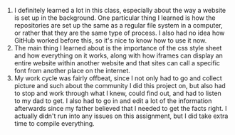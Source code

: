 1. I definitely learned a lot in this class, especially about the way a website is set up in the background. One particular thing I learned is how the repositories are set up the same as a regular file system in a computer, or rather that they are the same type of process. I also had no idea how GitHub worked before this, so it's nice to know how to use it now.
2. The main thing I learned about is the importance of the css style sheet and how everything on it works, along with how iframes can display an entire website within another website and that sites can call a specific font from another place on the internet.
3. My work cycle was fairly offbeat, since I not only had to go and collect picture and such about the community I did this project on, but also had to stop and work through what I knew, could find out, and had to listen to my dad to get. I also had to go in and edit a lot of the information afterwards since my father believed that I needed to get the facts right. I actually didn't run into any issues on this assignment, but I did take extra time to compile everything.
